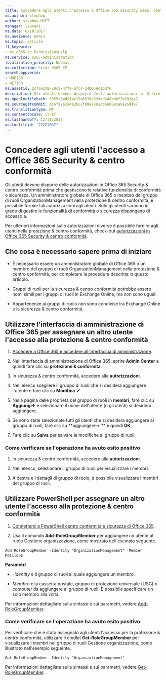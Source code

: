 ```yaml
---
title: Concedere agli utenti l'accesso a Office 365 Security &amp; centro conformità
ms.author: stephow
author: stephow-MSFT
manager: laurawi
ms.date: 8/18/2017
ms.audience: Admin
ms.topic: article
f1_keywords:
- ms.o365.cc.PermissionsHelp
ms.service: o365-administration
localization_priority: Normal
ms.collection: Strat_O365_IP
search.appverid:
- MOE150
- MET150
ms.assetid: 2cfce2c8-20c5-47f9-afc4-24b059c1bd76
description: Gli utenti devono disporre delle autorizzazioni in Office 365 Security &amp; centro conformità prima che gestiscono le relative funzionalità di conformità o sicurezza.
ms.openlocfilehash: 5055c64d914e15a6570c339ade48bb8f7e802ea7
ms.sourcegitcommit: a56fa2e184a2662fd8a7881ccea0891e9a26d497
ms.translationtype: MT
ms.contentlocale: it-IT
ms.lasthandoff: 12/11/2018
ms.locfileid: "27221067"
---
```

# <a name="give-users-access-to-the-office-365-security-amp-compliance-center"></a>Concedere agli utenti l'accesso a Office 365 Security &amp; centro conformità

Gli utenti devono disporre delle autorizzazioni in Office 365 Security &amp; centro conformità prima che gestiscono le relative funzionalità di conformità o sicurezza. Un amministratore globale di Office 365 o membro del gruppo di ruoli OrganizationManagement nella protezione &amp; centro conformità, è possibile fornire tali autorizzazioni agli utenti. Solo gli utenti saranno in grado di gestire le funzionalità di conformità o sicurezza dispongano di accesso a. 
  
Per ulteriori informazioni sulle autorizzazioni diverse è possibile fornire agli utenti nella protezione &amp; centro conformità, check-out [autorizzazioni in Office 365 Security &amp; centro conformità](permissions-in-the-security-and-compliance-center.md).
  
## <a name="what-do-you-need-to-know-before-you-begin"></a>Che cosa è necessario sapere prima di iniziare

- È necessario essere un amministratore globale di Office 365 o un membro del gruppo di ruoli OrganizationManagement nella protezione &amp; centro conformità, per completare la procedura descritta in questo articolo.
    
- Gruppi di ruoli per la sicurezza &amp; centro conformità potrebbe essere nomi simili per i gruppi di ruoli in Exchange Online, ma non sono uguali. 
    
- Appartenenze ai gruppi di ruolo non sono condivise tra Exchange Online e la sicurezza &amp; centro conformità.
    
## <a name="use-the-office-365-admin-center-to-give-another-user-access-to-the-security-amp-compliance-center"></a>Utilizzare l'interfaccia di amministrazione di Office 365 per assegnare un altro utente l'accesso alla protezione &amp; centro conformità

1. [Accedere a Office 365 e accedere all'interfaccia di amministrazione](https://go.microsoft.com/fwlink/p/?LinkId=525275).
    
2. Nell'interfaccia di amministrazione di Office 365, aprire **Admin Center** e quindi fare clic su **protezione &amp; conformità**. 
    
3. In sicurezza &amp; centro conformità, accedere alle **autorizzazioni**.
    
4. Nell'elenco scegliere il gruppo di ruoli che si desidera aggiungere l'utente e fare clic su **Modifica** ![sull'icona Modifica](media/O365_MDM_CreatePolicy_EditIcon.gif).
    
5. Nella pagina delle proprietà del gruppo di ruoli in **membri**, fare clic su **Aggiungi**![Aggiungi icona](media/ITPro-EAC-AddIcon.gif) e selezionare il nome dell'utente (o gli utenti) si desidera aggiungere. 
    
6. Se sono state selezionate tutti gli utenti che si desidera aggiungere al gruppo di ruoli, fare clic su **aggiungere-\> ** e quindi **OK**.
    
7. Fare clic su **Salva** per salvare le modifiche al gruppo di ruoli. 
    
### <a name="how-do-you-know-this-worked"></a>Come verificare se l'operazione ha avuto esito positivo

1. In sicurezza &amp; centro conformità, accedere alle **autorizzazioni**.
    
2. Nell'elenco, selezionare il gruppo di ruoli per visualizzare i membri.
    
3. A destra e i dettagli di gruppo di ruolo, è possibile visualizzare i membri del gruppo di ruoli.
    
## <a name="use-powershell-to-give-another-user-access-to-the-security-amp-compliance-center"></a>Utilizzare PowerShell per assegnare un altro utente l'accesso alla protezione &amp; centro conformità

1. [Connettersi a PowerShell centro conformità e sicurezza di Office 365](https://docs.microsoft.com/en-us/powershell/exchange/office-365-scc/connect-to-scc-powershell/connect-to-scc-powershell?view=exchange-ps).
    
2. Usa il comando **Add-RoleGroupMember** per aggiungere un utente al ruolo Gestione organizzazione, come mostrato nell'esempio seguente. 
    
  ```
  Add-RoleGroupMember -Identity "OrganizationManagement" -Member MatildaS
  
  ```

 **Parametri**
  
- _-Identity_ è il gruppo di ruoli al quale aggiungere un membro. 
    
- _Membro_ è la cassetta postale, gruppo di protezione universale (USG) o computer da aggiungere al gruppo di ruoli. È possibile specificare un solo membro alla volta. 
    
Per informazioni dettagliate sulla sintassi e sui parametri, vedere [Add-RoleGroupMember](https://go.microsoft.com/fwlink/p/?LinkId=510859).
  
### <a name="how-do-you-know-this-worked"></a>Come verificare se l'operazione ha avuto esito positivo

Per verificare che è stato assegnato agli utenti l'accesso per la protezione &amp; centro conformità, utilizzare il cmdlet **Get-RoleGroupMember** per visualizzare i membri nel gruppo di ruoli Gestione organizzazione, come illustrato nell'esempio seguente. 
  
```
Get-RoleGroupMember -Identity "OrganizationManagement"

```

Per informazioni dettagliate sulla sintassi e sui parametri, vedere [Get-RoleGroupMember](https://go.microsoft.com/fwlink/p/?LinkId=510860).
  


